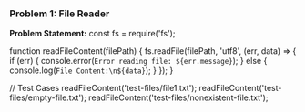 ### Problem 1: File Reader

**Problem Statement:**
const fs = require('fs');

function readFileContent(filePath) {
    fs.readFile(filePath, 'utf8', (err, data) => {
        if (err) {
            console.error(`Error reading file: ${err.message}`);
        } else {
            console.log(`File Content:\n${data}`);
        }
    });
}

// Test Cases
readFileContent('test-files/file1.txt');
readFileContent('test-files/empty-file.txt');
readFileContent('test-files/nonexistent-file.txt');
